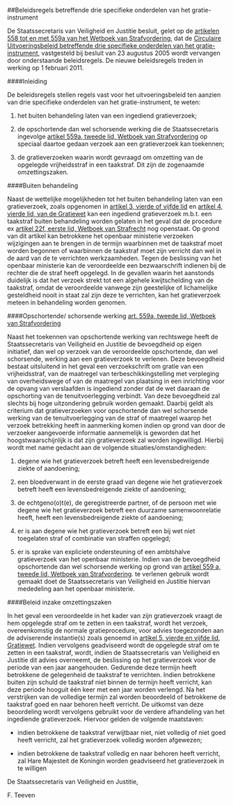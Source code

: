 <meta http-equiv='Content-Type' content='text/html; charset=utf-8' />

##Beleidsregels betreffende drie specifieke onderdelen van het gratie-instrument

De Staatssecretaris van Veiligheid en Justitie besluit, gelet op de [artikelen 558 tot en met 559a van het Wetboek van Strafvordering](../../../../../../../../../../wet/wet/van/15/januari/1921/BWBR0001903/README.md), dat de [Circulaire Uitvoeringsbeleid betreffende drie specifieke onderdelen van het gratie-instrument](../../../../../../../../../../circulaire/circulaire/uitvoeringsbeleid/betreffende/drie/specifieke/onderdelen/van/etc/BWBR0018837/README.md), vastgesteld bij besluit van 23 augustus 2005 wordt vervangen door onderstaande beleidsregels. De nieuwe beleidsregels treden in werking op 1 februari 2011.   

####Inleiding

De beleidsregels stellen regels vast voor het uitvoeringsbeleid ten aanzien van drie specifieke onderdelen van het gratie-instrument, te weten: 

1. het buiten behandeling laten van een ingediend gratieverzoek;  

2. de opschortende dan wel schorsende werking die de Staatssecretaris ingevolge [artikel 559a, tweede lid, Wetboek van Strafvordering](../../../../../../../../../../wet/wet/van/15/januari/1921/BWBR0001903/README.md) op speciaal daartoe gedaan verzoek aan een gratieverzoek kan toekennen;  

3. de gratieverzoeken waarin wordt gevraagd om omzetting van de opgelegde vrijheidsstraf in een taakstraf. Dit zijn de zogenaamde omzettingszaken.      

####Buiten behandeling

Naast de wettelijke mogelijkheden tot het buiten behandeling laten van een gratieverzoek, zoals opgenomen in [artikel 3, vierde of vijfde lid](../../../../../../../../../../wet/gratiewet/BWBR0004257/README.md) en [artikel 4, vierde lid, van de Gratiewet](../../../../../../../../../../wet/gratiewet/BWBR0004257/README.md) kan een ingediend gratieverzoek m.b.t. een taakstraf buiten behandeling worden gelaten in het geval dat de procedure ex [artikel 22f, eerste lid, Wetboek van Strafrecht](../../../../../../../../../../wet/wet/van/3/maart/1881/BWBR0001854/README.md) nog openstaat. Op grond van dit artikel kan betrokkene het openbaar ministerie verzoeken wijzigingen aan te brengen in de termijn waarbinnen met de taakstraf moet worden begonnen of waarbinnen de taakstraf moet zijn verricht dan wel in de aard van de te verrichten werkzaamheden. Tegen de beslissing van het openbaar ministerie kan de veroordeelde een bezwaarschrift indienen bij de rechter die de straf heeft opgelegd. In de gevallen waarin het aanstonds duidelijk is dat het verzoek strekt tot een algehele kwijtschelding van de taakstraf, omdat de veroordeelde vanwege zijn geestelijke of lichamelijke gesteldheid nooit in staat zal zijn deze te verrichten, kan het gratieverzoek meteen in behandeling worden genomen.    

####Opschortende/ schorsende werking [art. 559a, tweede lid, Wetboek van Strafvordering](../../../../../../../../../../wet/wet/van/15/januari/1921/BWBR0001903/README.md)

Naast het toekennen van opschortende werking van rechtswege heeft de Staatssecretaris van Veiligheid en Justitie de bevoegdheid op eigen initiatief, dan wel op verzoek van de veroordeelde opschortende, dan wel schorsende, werking aan een gratieverzoek te verlenen. Deze bevoegdheid bestaat uitsluitend in het geval een verzoekschrift om gratie van een vrijheidsstraf, van de maatregel van terbeschikkingstelling met verpleging van overheidswege of van de maatregel van plaatsing in een inrichting voor de opvang van verslaafden is ingediend zonder dat de wet daaraan de opschorting van de tenuitvoerlegging verbindt. Van deze bevoegdheid zal slechts bij hoge uitzondering gebruik worden gemaakt. Daarbij geldt als criterium dat gratieverzoeken voor opschortende dan wel schorsende werking van de tenuitvoerlegging van de straf of maatregel waarop het verzoek betrekking heeft in aanmerking komen indien op grond van door de verzoeker aangevoerde informatie aannemelijk is geworden dat het hoogstwaarschijnlijk is dat zijn gratieverzoek zal worden ingewilligd. Hierbij wordt met name gedacht aan de volgende situaties/omstandigheden: 

1. degene wie het gratieverzoek betreft heeft een levensbedreigende ziekte of aandoening;  

2. een bloedverwant in de eerste graad van degene wie het gratieverzoek betreft heeft een levensbedreigende ziekte of aandoening;  

3. de echtgeno(o)t(e), de geregistreerde partner, of de persoon met wie degene wie het gratieverzoek betreft een duurzame samenwoonrelatie heeft, heeft een levensbedreigende ziekte of aandoening;  

4. er is aan degene wie het gratieverzoek betreft een bij wet niet toegelaten straf of combinatie van straffen opgelegd;  

5. er is sprake van expliciete ondersteuning of een ambtshalve gratieverzoek van het openbaar ministerie.   Indien van de bevoegdheid opschortende dan wel schorsende werking op grond van [artikel 559 a, tweede lid, Wetboek van Strafvordering](../../../../../../../../../../wet/wet/van/15/januari/1921/BWBR0001903/README.md). te verlenen gebruik wordt gemaakt doet de Staatssecretaris van Veiligheid en Justitie hiervan mededeling aan het openbaar ministerie.    

####Beleid inzake omzettingszaken

In het geval een veroordeelde in het kader van zijn gratieverzoek vraagt de hem opgelegde straf om te zetten in een taakstraf, wordt het verzoek, overeenkomstig de normale gratieprocedure, voor advies toegezonden aan de adviserende instantie(s) zoals genoemd in [artikel 5, vierde en vijfde lid, Gratiewet](../../../../../../../../../../wet/gratiewet/BWBR0004257/README.md). Indien vervolgens geadviseerd wordt de opgelegde straf om te zetten in een taakstraf, wordt, indien de Staatssecretaris van Veiligheid en Justitie dit advies overneemt, de beslissing op het gratieverzoek voor de periode van een jaar aangehouden. Gedurende deze termijn heeft betrokkene de gelegenheid de taakstraf te verrichten. Indien betrokkene buiten zijn schuld de taakstraf niet binnen de termijn heeft verricht, kan deze periode hooguit één keer met een jaar worden verlengd. Na het verstrijken van de volledige termijn zal worden beoordeeld of betrokkene de taakstraf goed en naar behoren heeft verricht. De uitkomst van deze beoordeling wordt vervolgens gebruikt voor de verdere afhandeling van het ingediende gratieverzoek. Hiervoor gelden de volgende maatstaven: 

* indien betrokkene de taakstraf verwijtbaar niet, niet volledig of niet goed heeft verricht, zal het gratieverzoek volledig worden afgewezen;  

* indien betrokkene de taakstraf volledig en naar behoren heeft verricht, zal Hare Majesteit de Koningin worden geadviseerd het gratieverzoek in te willigen       

De 
Staatssecretaris van Veiligheid en Justitie,

F. Teeven     
